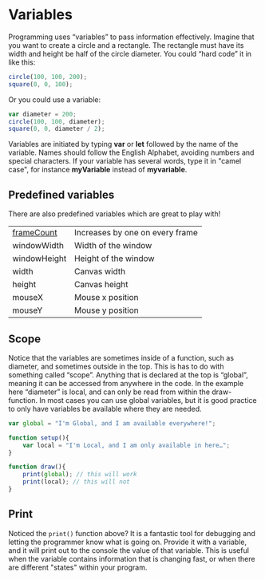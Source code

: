 # Variables

Programming uses “variables” to pass information effectively. Imagine that you want to create a circle and a rectangle. The rectangle must have its width and height be half of the circle diameter. You could “hard code” it in like this:

```javascript
circle(100, 100, 200);
square(0, 0, 100);
```

Or you could use a variable:

```javascript
var diameter = 200;
circle(100, 100, diameter);
square(0, 0, diameter / 2);
```

Variables are initiated by typing **var** or **let** followed by the name of the variable. Names should follow the English Alphabet,  avoiding numbers and special characters. If your variable has several words, type it in "camel case", for instance **myVariable** instead of **myvariable**.

## Predefined variables

There are also predefined variables which are great to play with!

|  |  |
| :--- | :--- |
| [frameCount](https://p5js.org/reference/#/p5/frameCount) | Increases by one on every frame |
| windowWidth | Width of the window |
| windowHeight | Height of the window |
| width | Canvas width |
| height | Canvas height |
| mouseX | Mouse x position |
| mouseY | Mouse y position |

## Scope

Notice that the variables are sometimes inside of a function, such as diameter, and sometimes outside in the top. This is has to do with something called “scope”. Anything that is declared at the top is “global”, meaning it can be accessed from anywhere in the code. In the example here “diameter” is local, and can only be read from within the draw-function. In most cases you can use global variables, but it is good practice to only have variables be available where they are needed.

```javascript
var global = "I'm Global, and I am available everywhere!";

function setup(){
    var local = "I'm Local, and I am only available in here…";
}

function draw(){
    print(global); // this will work
    print(local); // this will not
}
```

## Print

Noticed the `print()` function above? It is a fantastic tool for debugging and letting the programmer know what is going on. Provide it with a variable, and it will print out to the console the value of that variable. This is useful when the variable contains information that is changing fast, or when there are different "states" within your program.

